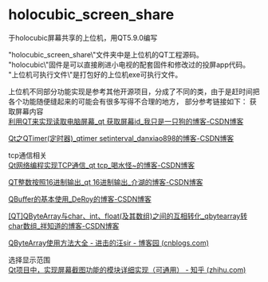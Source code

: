 # holocubic_screen_share
于holocubic屏幕共享的上位机，用QT5.9.0编写

"holocubic_screen_share\\\"文件夹中是上位机的QT工程源码。  
"holocubic\\\"固件是可以直接刷进小电视的配套固件和修改过的投屏app代码。  
"上位机可执行文件\\\"是打包好的上位机exe可执行文件。  

上位机不同部分功能实现是参考其他开源项目，分成了不同的类，由于是赶时间把各个功能随便缝起来的可能会有很多写得不合理的地方，
部分参考链接如下：
获取屏幕内容  
[利用QT来实现读取电脑屏幕_qt 获取屏幕id_我只是一只狗的博客-CSDN博客](https://blog.csdn.net/u011619422/article/details/47299341)

[Qt之QTimer(定时器)_qtimer setinterval_danxiao898的博客-CSDN博客](https://blog.csdn.net/qq_14945437/article/details/99406175)

tcp通信相关  
[Qt网络编程实现TCP通信_qt tcp_喝水怪~的博客-CSDN博客](https://blog.csdn.net/qq_43686329/article/details/120358274)

[QT整数按照16进制输出_qt 16进制输出_介湖的博客-CSDN博客](https://blog.csdn.net/wuduanxian/article/details/110393528)

[QBuffer的基本使用_DeRoy的博客-CSDN博客](https://blog.csdn.net/qq_44519484/article/details/108010891)

[[QT]QByteArray与char、int、float(及其数组)之间的互相转化_qbytearray转char数组_祥知道的博客-CSDN博客](https://blog.csdn.net/humanking7/article/details/80913474)

[QByteArray使用方法大全 - 进击的汪sir - 博客园 (cnblogs.com)](https://www.cnblogs.com/wanghongyang/p/14852336.html)

选择显示范围  
[Qt项目中，实现屏幕截图功能的模块详细实现（可通用） - 知乎 (zhihu.com)](https://zhuanlan.zhihu.com/p/212230990)


